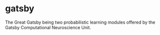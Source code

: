 # gatsby
The Great Gatsby being two probabilistic learning modules offered by the Gatsby Computational Neuroscience Unit.
